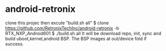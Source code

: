 # android-retronix

clone this projec then excute "build.sh all"
$ clone https://github.com/RetronixTechInc/android-retronix -b RTX_NXP_Android601
$ ./build.sh all
It will be download repo, init, sync and build uboot,kernel,android BSP.
The BSP images at out/device fold if success. 
